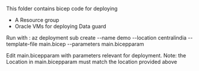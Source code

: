 This folder contains bicep code for deploying 
- A Resource group
- Oracle VMs for deploying Data guard

Run with : 
az deployment sub create --name demo --location centralindia --template-file main.bicep --parameters main.bicepparam

Edit main.bicepparam with parameters relevant for deployment. 
Note: the Location in main.bicepparam must match the location provided above